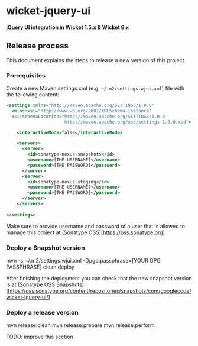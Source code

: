# wicket-jquery-ui
**jQuery UI integration in Wicket 1.5.x &amp; Wicket 6.x**

## Release process
This document explains the steps to release a new version of this project.

### Prerequisites

Create a new Maven settings.xml (e.g. `~/.m2/settings.wjui.xml`) file with the following content:

````xml
<settings xmlns="http://maven.apache.org/SETTINGS/1.0.0"
  xmlns:xsi="http://www.w3.org/2001/XMLSchema-instance"
  xsi:schemaLocation="http://maven.apache.org/SETTINGS/1.0.0
                      http://maven.apache.org/xsd/settings-1.0.0.xsd">

    <interactiveMode>false</interactiveMode>

    <servers>
      <server>
        <id>sonatype-nexus-snapshots</id>
        <username>[THE USERNAME]</username>
        <password>[THE PASSWORD]</password>
      </server>
      <server>
        <id>sonatype-nexus-staging</id>
        <username>[THE USERNAME]</username>
        <password>[THE PASSWORD]</password>
      </server>
    </servers>
  
</settings>

````

Make sure to provide username and password of a user that is allowed to manage this project at (Sonatype OSS)[https://oss.sonatype.org]

### Deploy a Snapshot version
mvn -s ~/.m2/settings.wjui.xml -Dpgp.passphrase=[YOUR GPG PASSPHRASE] clean deploy

After finishing the deployment you can check that the new snapshot version is at (Sonatype OSS Snapshots)[https://oss.sonatype.org/content/repositories/snapshots/com/googlecode/wicket-jquery-ui/]

### Deploy a release version

mvn release:clean
mvn release:prepare
mvn release:perform

TODO: improve this section